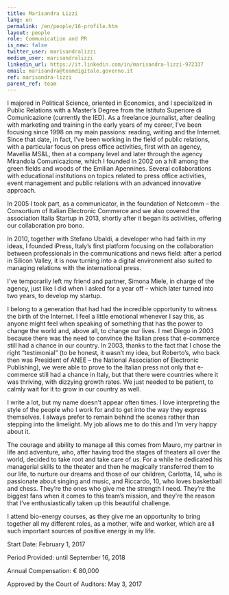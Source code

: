 ```yaml
---
title: Marisandra Lizzi
lang: en
permalink: /en/people/16-profile.htm
layout: people
role: Communication and PR
is_new: false
twitter_user: marisandralizzi
medium_user: marisandralizzi
linkedin_url: https://it.linkedin.com/in/marisandra-lizzi-972337
email: marisandra@teamdigitale.governo.it
ref: marisandra-lizzi
parent_ref: team
---
```

I majored in Political Science, oriented in Economics, and I specialized in Public Relations with a Master’s Degree from the Istituto Superiore di Comunicazione (currently the IED). As a freelance journalist, after dealing with marketing and training in the early years of my career, I’ve been focusing since 1998 on my main passions: reading, writing and the Internet. Since that date, in fact, I’ve been working in the field of public relations, with a particular focus on press office activities, first with an agency, Mavellia MS&L, then at a company level and later through the agency Mirandola Comunicazione, which I founded in 2002 on a hill among the green fields and woods of the Emilian Apennines. Several collaborations with educational institutions on topics related to press office activities, event management and public relations with an advanced innovative approach.

In 2005 I took part, as a communicator, in the foundation of Netcomm – the Consortium of Italian Electronic Commerce and we also covered  the association Italia Startup in 2013, shortly after it began its activities, offering our collaboration pro bono.

In 2010, together with Stefano Ubaldi, a developer who had faith in my ideas, I founded iPress, Italy’s first platform focusing on the collaboration between professionals in the communications and news field: after a period in Silicon Valley, it is now turning into a digital environment also suited to managing relations with the international press.

I've temporarily left my friend and partner, Simona Miele, in charge of the agency, just like I did when I asked for a year off – which later turned into two years, to develop my startup.

I belong to a generation that had had the incredible opportunity to witness the birth of the Internet. I feel a little emotional whenever I say this, as anyone might feel when speaking of something that has the power to change the world and, above all, to change our lives. I met Diego in 2003 because there was the need to convince the Italian press that e-commerce still had a chance in our country. In 2003, thanks to the fact that I chose the right “testimonial” (to be honest, it wasn’t my idea, but Roberto’s, who back then was President of ANEE – the National Association of Electronic Publishing), we were able to prove to the Italian press not only that e-commerce still had a chance in Italy, but that there were countries where it was thriving, with dizzying growth rates. We just needed to be patient, to calmly wait for it to grow in our country  as well.

I write a lot, but my name doesn't appear often times. I love interpreting the style of the people who I work for and to get into the way they express themselves. I always prefer to remain behind the scenes rather than stepping into the limelight. My job allows me to do this and I'm very happy about it.

The courage and ability to manage all this comes from Mauro, my partner in life and adventure, who, after having trod the stages of theaters all over the world, decided to take root and take care of us. For a while he dedicated his managerial skills to the theater and then he magically transferred them to our life, to nurture our dreams and those of our children, Carlotta, 14, who is passionate about singing and music, and Riccardo, 10, who loves basketball and chess. They’re the ones who give me the strength I need. They’re the biggest fans when it comes to this team’s mission, and they're the reason that I’ve enthusiastically taken up this beautiful challenge.

I attend bio-energy courses, as they give me an opportunity to bring together all my different roles, as a mother, wife and worker, which are all such important sources of positive energy in my life.

Start Date: February 1, 2017

Period Provided: until September 16, 2018

Annual Compensation:  € 80,000

Approved by the Court of Auditors:  May 3, 2017
